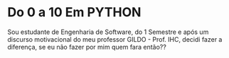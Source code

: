 # Do 0 a 10 Em PYTHON

Sou estudante de Engenharia de Software, do 1 Semestre e após um discurso motivacional do meu professor GILDO - Prof. IHC,
decidi fazer a diferença, se eu não fazer por mim quem fara então??